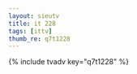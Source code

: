 ```yaml
--- 
layout: sieutv
title: it 228
tags: [ittv]
thumb_re: q7t1228
---
```

{% include tvadv key="q7t1228" %} 
